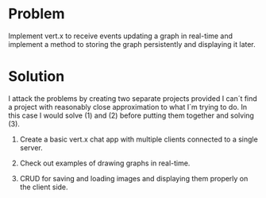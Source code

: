 # Problem 

Implement vert.x to receive events updating a graph in real-time and implement a method to storing the graph persistently and displaying it later.

# Solution
I attack the problems by creating two separate projects provided I can´t find a project with reasonably close approximation to what I´m trying to do. In this case I would solve (1) and (2) before putting them together and solving (3).

1) Create a basic vert.x chat app with multiple clients connected to a single server.

2) Check out examples of drawing graphs in real-time.

3) CRUD for saving and loading images and displaying them properly on the client side.
